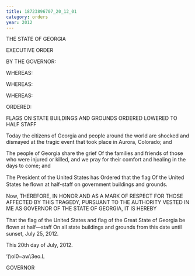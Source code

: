 ```yaml
---
title: 18723896707_20_12_01
category: orders
year: 2012
---
```

 

THE STATE OF GEORGIA

EXECUTIVE ORDER

BY THE GOVERNOR:

WHEREAS:

WHEREAS:

WHEREAS:

ORDERED:

FLAGS ON STATE BUILDINGS AND GROUNDS
ORDERED LOWERED TO HALF STAFF

Today the citizens of Georgia and people around the world are
shocked and dismayed at the tragic event that took place in Aurora,
Colorado; and

The people of Georgia share the grief Of the families and friends of
those who were injured or killed, and we pray for their comfort and
healing in the days to come; and

The President of the United States has Ordered that the ﬂag Of the
United States he ﬂown at half-staff on government buildings and
grounds.

Now, THEREFORE, IN HONOR AND AS A MARK OF RESPECT FOR
THOSE AFFECTED BY THIS TRAGEDY, PURSUANT TO THE
AUTHORITY VESTED IN ME AS GOVERNOR OF THE STATE OF
GEORGIA, IT IS HEREBY

That the ﬂag of the United States and ﬂag of the Great State of
Georgia be ﬂown at half—staff On all state buildings and grounds
from this date until sunset, July 25, 2012.

This 20th day of July, 2012.

‘(\oI0~aw\3eo.L

GOVERNOR

